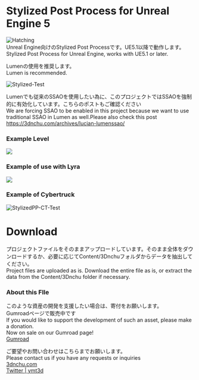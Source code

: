 # Stylized Post Process for Unreal Engine 5
![Hatching](https://github.com/ymt3d/UE5-StylizedPostProcess/assets/7782271/3b03273b-85d8-4bd3-bb25-d1a8c0357da8)<br>
Unreal Engine向けのStylized Post Processです。UE5.1以降で動作します。<br>
Stylized Post Process for Unreal Engine, works with UE5.1 or later.<br>

Lumenの使用を推奨します。<br>
Lumen is recommended.<br>

![Stylized-Test](https://github.com/ymt3d/UE5-StylizedPostProcess/assets/7782271/947db18e-0a0c-4986-ba19-32e04024ecc0)<br>

Lumenでも従来のSSAOを使用したい為に、このプロジェクトではSSAOを強制的に有効化しています。こちらのポストもご確認ください<br>
We are forcing SSAO to be enabled in this project because we want to use traditional SSAO in Lumen as well.Please also check this post<br>
https://3dnchu.com/archives/lucian-lumenssao/


### Example Level
[![](https://img.youtube.com/vi/G-_1xHfr3_E/0.jpg)](https://www.youtube.com/watch?v=G-_1xHfr3_E)

### Example of use with Lyra
[![](https://img.youtube.com/vi/NJjwrQialp8/0.jpg)](https://www.youtube.com/watch?v=NJjwrQialp8)

### Example of Cybertruck
![StylizedPP-CT-Test](https://github.com/ymt3d/UE5-StylizedPostProcess/assets/7782271/44c9eecd-bfd8-4012-b847-2c52dbe49125)

# Download
プロジェクトファイルをそのままアップロードしています。そのまま全体をダウンロードするか、必要に応じてContent/3Dnchuフォルダからデータを抽出してください。<br>
Project files are uploaded as is. Download the entire file as is, or extract the data from the Content/3Dnchu folder if necessary.<br>

### About this FIle<br>
このような資産の開発を支援したい場合は、寄付をお願いします。<br>
Gumroadページで販売中です<br>
If you would like to support the development of such an asset, please make a donation.<br>
Now on sale on our Gumroad page!<br>
[Gumroad](https://yamato3d.gumroad.com/l/StylizedPP-UE5)<br>

ご要望やお問い合わせはこちらまでお願いします。<br>
Please contact us if you have any requests or inquiries<br>
[3dnchu.com](https://3dnchu.com)<br>
[Twitter | ymt3d](https://twitter.com/ymt3d)<br>
